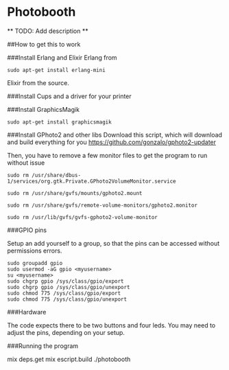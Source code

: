 Photobooth
==========

** TODO: Add description **

##How to get this to work

###Install Erlang and Elixir
Erlang from
```shell
sudo apt-get install erlang-mini
```

Elixir from the source.

###Install Cups and a driver for your printer

###Install GraphicsMagik
```shell
sudo apt-get install graphicsmagik
```

###Install GPhoto2 and other libs
Download this script, which will download and build everything for you
https://github.com/gonzalo/gphoto2-updater

Then, you have to remove a few monitor files to get the program
to run without issue

```shell
sudo rm /usr/share/dbus-1/services/org.gtk.Private.GPhoto2VolumeMonitor.service

sudo rm /usr/share/gvfs/mounts/gphoto2.mount

sudo rm /usr/share/gvfs/remote-volume-monitors/gphoto2.monitor

sudo rm /usr/lib/gvfs/gvfs-gphoto2-volume-monitor
```


###GPIO pins

Setup an add yourself to a group, so that the pins can be
accessed without permissions errors.
```shell
sudo groupadd gpio
sudo usermod -aG gpio <myusername>
su <myusername>
sudo chgrp gpio /sys/class/gpio/export
sudo chgrp gpio /sys/class/gpio/unexport
sudo chmod 775 /sys/class/gpio/export
sudo chmod 775 /sys/class/gpio/unexport
```

###Hardware

The code expects there to be two buttons and four leds.  You may
need to adjust the pins, depending on your setup.

###Running the program

mix deps.get
mix escript.build
./photobooth
